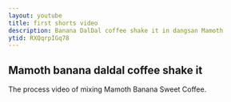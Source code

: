```yaml
---
layout: youtube
title: first shorts video
description: Banana DalDal coffee shake it in dangsan Mamoth
ytid: RXQqrpIGq78
---
```


## Маmoth banana daldal coffee shake it
The process video of mixing Mamoth Banana Sweet Coffee.

